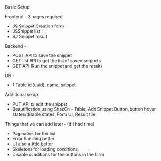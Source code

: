 Basic Setup

Frontend - 
3 pages required 
- JS Snippet Creation form
- JSSnippet list
- SJ Snippet result

Backend -
- POST API to save the snippet
- GET list API to get the list of saved snippets
- GET API (Run the snippet and get the result)

DB - 
- 1 Table 
 id (uuid), name, snippet


Additional setup

 - PUT API to edit the snippet
 - Beautification using ShadCn - 
 Table, Add Snippet Button, button hover states/disable states, Form UI, Result tile


 Things that we can add later - (if I had time)
 - Pagination for the list
 - Error handling better
 - UI also a little better
 - Skeletons for loading conditions
 - Disable conditions for the buttons in the form
 